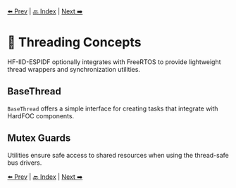 [⬅️ Prev](utilities.md) | [🔙 Index](index.md) | [Next ➡️](index.md)

# 🧵 Threading Concepts

HF-IID-ESPIDF optionally integrates with FreeRTOS to provide lightweight thread wrappers and synchronization utilities.

## BaseThread

`BaseThread` offers a simple interface for creating tasks that integrate with HardFOC components.

## Mutex Guards

Utilities ensure safe access to shared resources when using the thread-safe bus drivers.

[⬅️ Prev](utilities.md) | [🔙 Index](index.md) | [Next ➡️](index.md)

